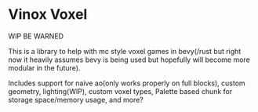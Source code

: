 # Vinox Voxel

WIP BE WARNED


This is a library to help with mc style voxel games in bevy(/rust but right now it heavily assumes bevy is being used but hopefully will become more modular in the future).

Includes support for naive ao(only works properly on full blocks), custom geometry, lighting(WIP), custom voxel types, Palette based chunk for storage space/memory usage, and more?


